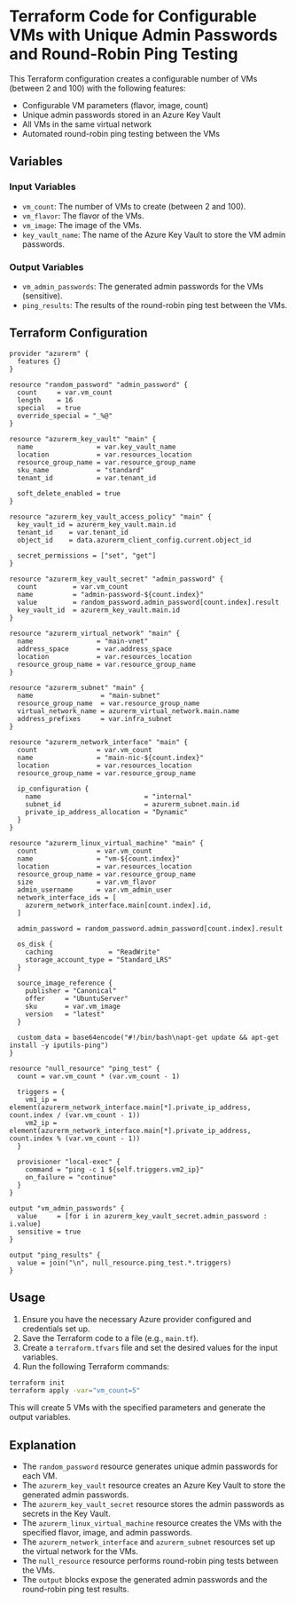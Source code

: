 # Terraform Code for Configurable VMs with Unique Admin Passwords and Round-Robin Ping Testing

This Terraform configuration creates a configurable number of VMs (between 2 and 100) with the following features:

- Configurable VM parameters (flavor, image, count)
- Unique admin passwords stored in an Azure Key Vault
- All VMs in the same virtual network
- Automated round-robin ping testing between the VMs

## Variables

### Input Variables
- `vm_count`: The number of VMs to create (between 2 and 100).
- `vm_flavor`: The flavor of the VMs.
- `vm_image`: The image of the VMs.
- `key_vault_name`: The name of the Azure Key Vault to store the VM admin passwords.

### Output Variables
- `vm_admin_passwords`: The generated admin passwords for the VMs (sensitive).
- `ping_results`: The results of the round-robin ping test between the VMs.

## Terraform Configuration

```hcl
provider "azurerm" {
  features {}
}

resource "random_password" "admin_password" {
  count     = var.vm_count
  length    = 16
  special   = true
  override_special = "_%@"
}

resource "azurerm_key_vault" "main" {
  name                = var.key_vault_name
  location            = var.resources_location
  resource_group_name = var.resource_group_name
  sku_name            = "standard"
  tenant_id           = var.tenant_id

  soft_delete_enabled = true
}

resource "azurerm_key_vault_access_policy" "main" {
  key_vault_id = azurerm_key_vault.main.id
  tenant_id    = var.tenant_id
  object_id    = data.azurerm_client_config.current.object_id

  secret_permissions = ["set", "get"]
}

resource "azurerm_key_vault_secret" "admin_password" {
  count         = var.vm_count
  name          = "admin-password-${count.index}"
  value         = random_password.admin_password[count.index].result
  key_vault_id  = azurerm_key_vault.main.id
}

resource "azurerm_virtual_network" "main" {
  name                = "main-vnet"
  address_space       = var.address_space
  location            = var.resources_location
  resource_group_name = var.resource_group_name
}

resource "azurerm_subnet" "main" {
  name                 = "main-subnet"
  resource_group_name  = var.resource_group_name
  virtual_network_name = azurerm_virtual_network.main.name
  address_prefixes     = var.infra_subnet
}

resource "azurerm_network_interface" "main" {
  count               = var.vm_count
  name                = "main-nic-${count.index}"
  location            = var.resources_location
  resource_group_name = var.resource_group_name

  ip_configuration {
    name                          = "internal"
    subnet_id                     = azurerm_subnet.main.id
    private_ip_address_allocation = "Dynamic"
  }
}

resource "azurerm_linux_virtual_machine" "main" {
  count               = var.vm_count
  name                = "vm-${count.index}"
  location            = var.resources_location
  resource_group_name = var.resource_group_name
  size                = var.vm_flavor
  admin_username      = var.vm_admin_user
  network_interface_ids = [
    azurerm_network_interface.main[count.index].id,
  ]

  admin_password = random_password.admin_password[count.index].result

  os_disk {
    caching              = "ReadWrite"
    storage_account_type = "Standard_LRS"
  }

  source_image_reference {
    publisher = "Canonical"
    offer     = "UbuntuServer"
    sku       = var.vm_image
    version   = "latest"
  }

  custom_data = base64encode("#!/bin/bash\napt-get update && apt-get install -y iputils-ping")
}

resource "null_resource" "ping_test" {
  count = var.vm_count * (var.vm_count - 1)

  triggers = {
    vm1_ip = element(azurerm_network_interface.main[*].private_ip_address, count.index / (var.vm_count - 1))
    vm2_ip = element(azurerm_network_interface.main[*].private_ip_address, count.index % (var.vm_count - 1))
  }

  provisioner "local-exec" {
    command = "ping -c 1 ${self.triggers.vm2_ip}"
    on_failure = "continue"
  }
}

output "vm_admin_passwords" {
  value     = [for i in azurerm_key_vault_secret.admin_password : i.value]
  sensitive = true
}

output "ping_results" {
  value = join("\n", null_resource.ping_test.*.triggers)
}
```

## Usage

1. Ensure you have the necessary Azure provider configured and credentials set up.
2. Save the Terraform code to a file (e.g., `main.tf`).
3. Create a `terraform.tfvars` file and set the desired values for the input variables.
4. Run the following Terraform commands:

```bash
terraform init
terraform apply -var="vm_count=5"
```

This will create 5 VMs with the specified parameters and generate the output variables.

## Explanation

- The `random_password` resource generates unique admin passwords for each VM.
- The `azurerm_key_vault` resource creates an Azure Key Vault to store the generated admin passwords.
- The `azurerm_key_vault_secret` resource stores the admin passwords as secrets in the Key Vault.
- The `azurerm_linux_virtual_machine` resource creates the VMs with the specified flavor, image, and admin passwords.
- The `azurerm_network_interface` and `azurerm_subnet` resources set up the virtual network for the VMs.
- The `null_resource` resource performs round-robin ping tests between the VMs.
- The `output` blocks expose the generated admin passwords and the round-robin ping test results.
